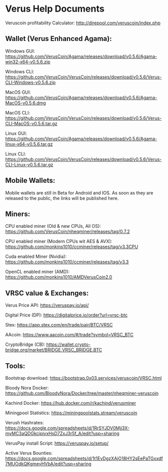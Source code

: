 # Verus Help Documents
Veruscoin profitability Calculator: http://direpool.com/veruscoin/index.php

## Wallet (Verus Enhanced Agama):
Windows GUI:	https://github.com/VerusCoin/Agama/releases/download/v0.5.6/Agama-win32-x64-v0.5.6.zip

Windows CLI:	https://github.com/VerusCoin/VerusCoin/releases/download/v0.5.6/Verus-CLI-Windows-v0.5.6.zip

MacOS GUI:	https://github.com/VerusCoin/Agama/releases/download/v0.5.6/Agama-MacOS-v0.5.6.dmg

MacOS CLI:	https://github.com/VerusCoin/VerusCoin/releases/download/v0.5.6/Verus-CLI-MacOS-v0.5.6.tar.gz

Linux GUI:	https://github.com/VerusCoin/Agama/releases/download/v0.5.6/Agama-linux-x64-v0.5.6.tar.gz

Linux CLI:	https://github.com/VerusCoin/VerusCoin/releases/download/v0.5.6/Verus-CLI-Linux-v0.5.6.tar.gz

## Mobile Wallets:
Mobile wallets are still in Beta for Android and IOS. As soon as they are released to the public, the links will be published here. 

## Miners:
CPU enabled miner (Old & new CPUs, All OS):	https://github.com/VerusCoin/nheqminer/releases/tag/0.7.2

CPU enabled miner (Modern CPUs wit AES & AVX):	https://github.com/monkins1010/ccminer/releases/tag/v3.3CPU

Cuda enabled Miner (Nvidia):			https://github.com/monkins1010/ccminer/releases/tag/v3.3

OpenCL enabled miner (AMD):			https://github.com/monkins1010/AMDVerusCoin2.0

## VRSC value & Exchanges:
Verus Price API:	https://veruspay.io/api/

Digital Price (DP): 	https://digitalprice.io/order?url=vrsc-btc

Stex: 			https://app.stex.com/en/trade/pair/BTC/VRSC

AAcoin:			https://www.aacoin.com/#/trade?symbol=VRSC_BTC

CryptoBridge (CB):	https://wallet.crypto-bridge.org/market/BRIDGE.VRSC_BRIDGE.BTC

## Tools:
Bootstrap download:	https://bootstrap.0x03.services/veruscoin/VRSC.html

Bloody Nora Docker:	https://github.com/BloodyNora/Docker/tree/master/nheqminer-veruscoin

Kachind Docker:		https://hub.docker.com/r/kachind/verusminer

Miningpool Statistics:	https://miningpoolstats.stream/veruscoin

Verush Hashrates:	https://docs.google.com/spreadsheets/d/1RrSYJDV0Mjj3X-myMC3aQDGkcipivxHsD7ZxJ3r5f_A/edit?usp=sharing


VerusPay install Script:	https://veruspay.io/setup/

Active Verus Bounties:	https://docs.google.com/spreadsheets/d/1t1EyDgzXAjO18HY2sEePaTGxxdf7MUOdkQKgmeyHVbA/edit?usp=sharing
